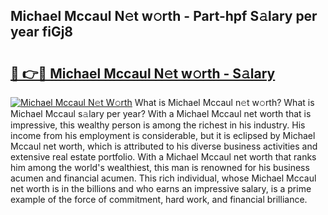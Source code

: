 ## Michael Mccaul N𝚎t w𝚘rth - Part-hpf S𝚊lary per year fiGj8

# <h2><a href="http://gc0uub.nevu.top/?p=Michael+Mccaul">🔗 👉🔴 Michael Mccaul N𝚎t w𝚘rth - S𝚊lary</a></h2>

[![Michael Mccaul N𝚎t W𝚘rth](https://i.imgur.com/Oavwk0R.jpeg)](http://gc0uub.nevu.top/?p=Michael+Mccaul)
What is Michael Mccaul n𝚎t w𝚘rth? What is Michael Mccaul s𝚊lary per year?
With a Michael Mccaul net worth that is impressive, this wealthy person is among the richest in his industry. His income from his employment is considerable, but it is eclipsed by Michael Mccaul net worth, which is attributed to his diverse business activities and extensive real estate portfolio. With a Michael Mccaul net worth that ranks him among the world's wealthiest, this man is renowned for his business acumen and financial acumen. This rich individual, whose Michael Mccaul net worth is in the billions and who earns an impressive salary, is a prime example of the force of commitment, hard work, and financial brilliance.
